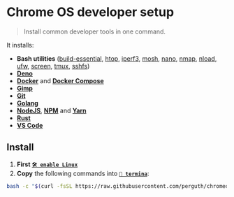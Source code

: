 # Chrome OS developer setup

> Install common developer tools in one command.

It installs:

- **Bash utilities** ([build-essential](https://www.google.com/search?q=build-essential), [htop](https://hisham.hm/htop/), [iperf3](https://iperf.fr/), [mosh](https://mosh.org/), [nano](https://www.nano-editor.org/), [nmap](https://nmap.org/), [nload](https://github.com/rolandriegel/nload), [ufw](https://g.co/kgs/R7KmgH), [screen](https://www.gnu.org/software/screen/), [tmux](https://github.com/tmux/tmux/wiki), [sshfs](https://github.com/libfuse/sshfs))
- **[Deno](https://deno.land/)**
- **[Docker](https://www.docker.com/)** and **[Docker Compose](https://docs.docker.com/compose/)**
- **[Gimp](https://www.gimp.org/)**
- **[Git](https://git-scm.com/)**
- **[Golang](https://golang.org/)**
- **[NodeJS](https://nodejs.org/)**, **[NPM](https://www.npmjs.com/)** and **[Yarn](https://yarnpkg.com/)**
- **[Rust](https://www.rust-lang.org/)**
- **[VS Code](https://code.visualstudio.com/)**

## Install

1. **First [`🛠️ enable Linux`](https://support.google.com/chromebook/answer/9145439)**
1. **Copy** the following commands into **[`🔣 termina`](https://support.google.com/chromebook/thread/565904)**:

```bash
bash -c "$(curl -fsSL https://raw.githubusercontent.com/perguth/chromeos-developer-setup/master/setup.sh)"
```
